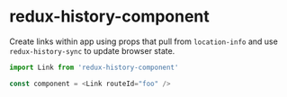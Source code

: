 # redux-history-component

Create links within app using props that pull from `location-info` and use `redux-history-sync` to update browser state.

```javascript
import Link from 'redux-history-component'

const component = <Link routeId="foo" />
```
